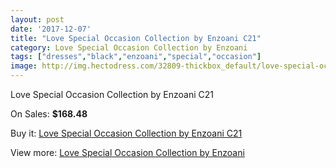 ```yaml
---
layout: post
date: '2017-12-07'
title: "Love Special Occasion Collection by Enzoani C21"
category: Love Special Occasion Collection by Enzoani
tags: ["dresses","black","enzoani","special","occasion"]
image: http://img.hectodress.com/32809-thickbox_default/love-special-occasion-collection-by-enzoani-c21.jpg
---
```

Love Special Occasion Collection by Enzoani C21

On Sales: **$168.48**
<a href="https://www.hectodress.com/love-special-occasion-collection-by-enzoani/15040-love-special-occasion-collection-by-enzoani-c21.html"><amp-img layout="responsive" width="600" height="600" src="//img.hectodress.com/32809-thickbox_default/love-special-occasion-collection-by-enzoani-c21.jpg" alt="Love Special Occasion Collection by Enzoani C21 0" /></a>
<a href="https://www.hectodress.com/love-special-occasion-collection-by-enzoani/15040-love-special-occasion-collection-by-enzoani-c21.html"><amp-img layout="responsive" width="600" height="600" src="//img.hectodress.com/32810-thickbox_default/love-special-occasion-collection-by-enzoani-c21.jpg" alt="Love Special Occasion Collection by Enzoani C21 1" /></a>

Buy it: [Love Special Occasion Collection by Enzoani C21](https://www.hectodress.com/love-special-occasion-collection-by-enzoani/15040-love-special-occasion-collection-by-enzoani-c21.html "Love Special Occasion Collection by Enzoani C21")

View more: [Love Special Occasion Collection by Enzoani](https://www.hectodress.com/270-love-special-occasion-collection-by-enzoani "Love Special Occasion Collection by Enzoani")
